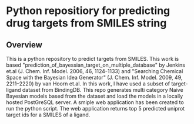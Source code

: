 # Python repositiory for predicting drug targets from SMILES string

## Overview
This is a python repository to predict targets from SMILES. This work is based "prediction_of_bayessian_target_on_multiple_database" by Jenkins et.al (J. Chem. Inf. Model. 2006, 46, 1124-1133) and "Searching Chemical Space with the Bayesian Idea Generator" (J. Chem. Inf. Model. 2009, 49, 2211–2220) by van Hoorn et.al. 
In this work, I have used a subset of target-ligand dataset from BindingDB. This repo generates multi category Naive Bayesian models based from the dataset and load the models in a locally hosted PostGreSQL server. A smiple web application has been created to run the python script. The web application returns top 5 predicted uniprot target ids for a SMILES of a ligand. 


